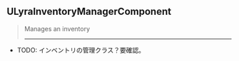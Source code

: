 ## ULyraInventoryManagerComponent

> Manages an inventory  
> 
> ----

* TODO: インベントリの管理クラス？要確認。



<!--- ページ内のリンク --->

<!--- 自前の画像へのリンク --->

<!--- generated --->

